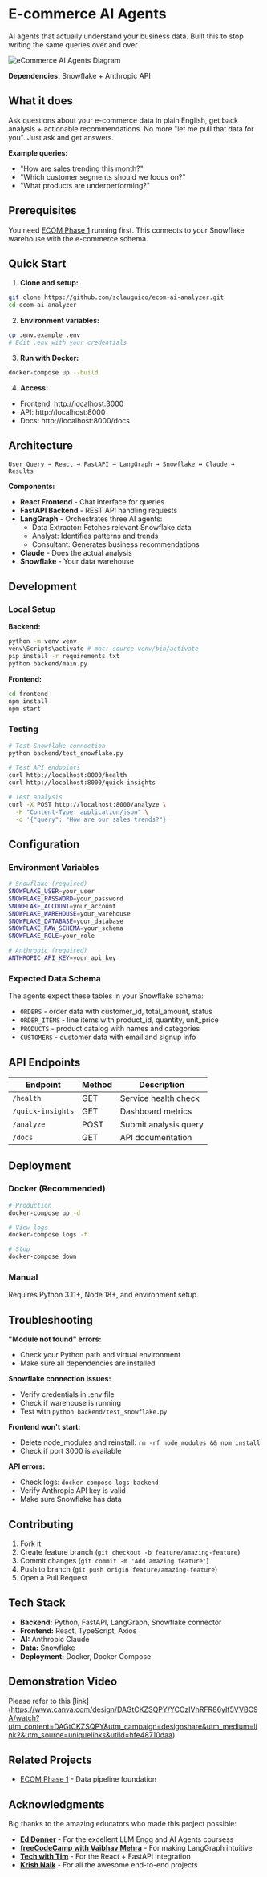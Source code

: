 # E-commerce AI Agents

AI agents that actually understand your business data. Built this to stop writing the same queries over and over.

![eCommerce AI Agents Diagram](architecture.png)

**Dependencies:** Snowflake + Anthropic API

## What it does

Ask questions about your e-commerce data in plain English, get back analysis + actionable recommendations. No more "let me pull that data for you". Just ask and get answers.

**Example queries:**
- "How are sales trending this month?"
- "Which customer segments should we focus on?"
- "What products are underperforming?"

## Prerequisites

You need [ECOM Phase 1](https://github.com/sclauguico/ecommerce-modern-data-stack) running first. This connects to your Snowflake warehouse with the e-commerce schema.

## Quick Start

1. **Clone and setup:**
```bash
git clone https://github.com/sclauguico/ecom-ai-analyzer.git
cd ecom-ai-analyzer
```

2. **Environment variables:**
```bash
cp .env.example .env
# Edit .env with your credentials
```

3. **Run with Docker:**
```bash
docker-compose up --build
```

4. **Access:**
- Frontend: http://localhost:3000
- API: http://localhost:8000
- Docs: http://localhost:8000/docs

## Architecture

```
User Query → React → FastAPI → LangGraph → Snowflake ↔ Claude → Results
```

**Components:**
- **React Frontend** - Chat interface for queries
- **FastAPI Backend** - REST API handling requests
- **LangGraph** - Orchestrates three AI agents:
  - Data Extractor: Fetches relevant Snowflake data
  - Analyst: Identifies patterns and trends
  - Consultant: Generates business recommendations
- **Claude** - Does the actual analysis
- **Snowflake** - Your data warehouse

## Development

### Local Setup

**Backend:**
```bash
python -m venv venv
venv\Scripts\activate # mac: source venv/bin/activate
pip install -r requirements.txt
python backend/main.py
```

**Frontend:**
```bash
cd frontend
npm install
npm start
```

### Testing

```bash
# Test Snowflake connection
python backend/test_snowflake.py

# Test API endpoints
curl http://localhost:8000/health
curl http://localhost:8000/quick-insights

# Test analysis
curl -X POST http://localhost:8000/analyze \
  -H "Content-Type: application/json" \
  -d '{"query": "How are our sales trends?"}'
```

## Configuration

### Environment Variables

```bash
# Snowflake (required)
SNOWFLAKE_USER=your_user
SNOWFLAKE_PASSWORD=your_password
SNOWFLAKE_ACCOUNT=your_account
SNOWFLAKE_WAREHOUSE=your_warehouse
SNOWFLAKE_DATABASE=your_database
SNOWFLAKE_RAW_SCHEMA=your_schema
SNOWFLAKE_ROLE=your_role

# Anthropic (required)
ANTHROPIC_API_KEY=your_api_key
```

### Expected Data Schema

The agents expect these tables in your Snowflake schema:
- `ORDERS` - order data with customer_id, total_amount, status
- `ORDER_ITEMS` - line items with product_id, quantity, unit_price
- `PRODUCTS` - product catalog with names and categories
- `CUSTOMERS` - customer data with email and signup info

## API Endpoints

| Endpoint | Method | Description |
|----------|--------|-------------|
| `/health` | GET | Service health check |
| `/quick-insights` | GET | Dashboard metrics |
| `/analyze` | POST | Submit analysis query |
| `/docs` | GET | API documentation |

## Deployment

### Docker (Recommended)

```bash
# Production
docker-compose up -d

# View logs
docker-compose logs -f

# Stop
docker-compose down
```

### Manual

Requires Python 3.11+, Node 18+, and environment setup.

## Troubleshooting

**"Module not found" errors:**
- Check your Python path and virtual environment
- Make sure all dependencies are installed

**Snowflake connection issues:**
- Verify credentials in .env file
- Check if warehouse is running
- Test with `python backend/test_snowflake.py`

**Frontend won't start:**
- Delete node_modules and reinstall: `rm -rf node_modules && npm install`
- Check if port 3000 is available

**API errors:**
- Check logs: `docker-compose logs backend`
- Verify Anthropic API key is valid
- Make sure Snowflake has data

## Contributing

1. Fork it
2. Create feature branch (`git checkout -b feature/amazing-feature`)
3. Commit changes (`git commit -m 'Add amazing feature'`)
4. Push to branch (`git push origin feature/amazing-feature`)
5. Open a Pull Request

## Tech Stack

- **Backend:** Python, FastAPI, LangGraph, Snowflake connector
- **Frontend:** React, TypeScript, Axios
- **AI:** Anthropic Claude
- **Data:** Snowflake
- **Deployment:** Docker, Docker Compose

## Demonstration Video

Please refer to this [link] (https://www.canva.com/design/DAGtCKZSQPY/YCCzIVhRFR86yIf5VVBC9A/watch?utm_content=DAGtCKZSQPY&utm_campaign=designshare&utm_medium=link2&utm_source=uniquelinks&utlId=hfe48710daa)

## Related Projects

- [ECOM Phase 1](https://github.com/sclauguico/ecommerce-modern-data-stack) - Data pipeline foundation

## Acknowledgments

Big thanks to the amazing educators who made this project possible:

- **[Ed Donner](https://www.udemy.com/user/ed-donner-3/)** - For the excellent LLM Engg and AI Agents coursess
- **[freeCodeCamp with Vaibhav Mehra](https://www.youtube.com/watch?v=jGg_1h0qzaM)** - For making LangGraph intuitive
- **[Tech with Tim](https://www.youtube.com/watch?v=13tMEW8r6C0&list=WL&index=28&t=1168s)** - For the React + FastAPI integration
- **[Krish Naik](https://www.youtube.com/@krishnaik06)** - For all the awesome end-to-end projects